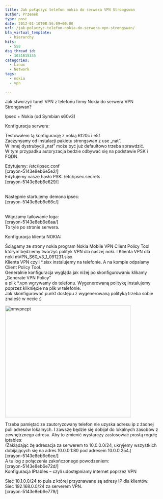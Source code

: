 ```yaml
---
title: Jak połączyć telefon nokia do serwera VPN Strongswan
author: Przemek
type: post
date: 2012-01-10T08:56:09+00:00
url: /jak-polaczyc-telefon-nokia-do-serwera-vpn-strongswan/
bfa_virtual_template:
  - hierarchy
hits:
  - 558
dsq_thread_id:
  - 1031615355
categories:
  - Linux
  - Network
tags:
  - nokia
  - vpn

---
```

Jak stworzyć tunel VPN z telefonu firmy Nokia do serwera VPN Strongswan?

<!--more-->

Ipsec + Nokia (od Symbian s60v3)

Konfiguracja serwera:

Testowałem tą konfigurację z nokią 6120c i e51.  
Zaczynyamy od instalacji pakietu strongswan z use &#8222;nat&#8221;.  
W innej dystrubycji &#8222;nat&#8221; może być już defaultowo trzeba sprawdzić.  
W tym przypadku autoryzacja bedzie odbywać się na podstawie PSK i FQDN.

Edytujemy: /etc/ipsec.conf  
[crayon-5143e8eb6e5e2/]  
Edytujemy nasze hasło PSK: /etc/ipsec.secrets  
[crayon-5143e8eb6e629/]  
&nbsp;

Następnie startujemy demona ipsec:  
[crayon-5143e8eb6e66c/]  
&nbsp;

Włączamy tailowanie loga:  
[crayon-5143e8eb6e6aa/]  
To tyle po stronie serwera.

Konfiguracja klienta NOKIA:

Ściągamy ze strony nokia program Nokia Mobile VPN Client Policy Tool  
którym będziemy tworzyć polityk VPN dla naszej noki. I Klienta VPN dla noki mVPN\_S60\_v3\_1\_091231.sisx.  
Klienta VPN czyli *.sisx instalujemy na telefonie. A na kompie odpalamy Client Policy Tool.  
Generalnie konfiguracja wygląda jak niżej po skonfigurowaniu klikamy &#8222;Generate VPN Policy&#8221;  
a plik *.vpn wgrywamy do telefonu. Wygenerowaną politykę instalujemy poprzez kliknięcie na plik w telefonie.  
Jak skonfigurować punkt dostępu z wygenerowaną polityką trzeba sobie znaleść w necie :)

<a href="http://techfreak.pl/jak-polaczyc-telefon-nokia-do-serwera-vpn-strongswan/nmvpncpt/" rel="attachment wp-att-1189"><img class="aligncenter wp-image-2402" alt="nmvpncpt" src="http://techfreak.pl/wp-content/uploads/2013/01/nmvpncpt.jpg" width="410" height="362" /></a>

Trzeba pamiętać ze zautoryzowany telefon nie uzyska adresu ip z żadnej puli adresów lokalnych. I zawszę będzie się dobijał do lokalnych zasobów z zewnętrznego adresu. Aby to zmienić wystarczy zastosować prostą regułę iptables:  
(Zakłądając żę adresacja za serwerem to 10.0.0.0/24, ukryjemy wszystkich dobijających się na adres 10.0.0.1:80 pod adresem 10.0.0.254.)  
[crayon-5143e8eb6e6ee/]  
A tu log z połączenia zakończonego powodzeniem:  
[crayon-5143e8eb6e72d/]  
Konfiguracja IPtables &#8211; czyli udostępniamy internet poprzez VPN

Sieć 10.1.0.0/24 to pula z której przyznawane są adresy IP dla klientów.  
Sieć 192.168.0.0/24 za serverem VPN.  
[crayon-5143e8eb6e779/]  
&nbsp;